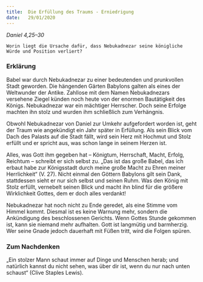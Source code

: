 ```yaml
---
title:  Die Erfüllung des Traums - Erniedrigung
date:   29/01/2020
---
```


_Daniel 4,25–30_

`Worin liegt die Ursache dafür, dass Nebukadnezar seine königliche Würde und Position verliert?`

### Erklärung

Babel war durch Nebukadnezar zu einer bedeutenden und prunkvollen Stadt geworden. Die hängenden Gärten Babylons galten als eines der Weltwunder der Antike. Zahllose mit dem Namen Nebukadnezars versehene Ziegel künden noch heute von der enormen Bautätigkeit des Königs. Nebukadnezar war ein mächtiger Herrscher. Doch seine Erfolge machten ihn stolz und wurden ihm schließlich zum Verhängnis.

Obwohl Nebukadnezar von Daniel zur Umkehr aufgefordert worden ist, geht der Traum wie angekündigt ein Jahr später in Erfüllung. Als sein Blick vom Dach des Palasts auf die Stadt fällt, wird sein Herz mit Hochmut und Stolz erfüllt und er spricht aus, was schon lange in seinem Herzen ist.

Alles, was Gott ihm gegeben hat – Königtum, Herrschaft, Macht, Erfolg, Reichtum – schreibt er sich selbst zu. „Das ist das große Babel, das ich erbaut habe zur Königsstadt durch meine große Macht zu Ehren meiner Herrlichkeit“ (V. 27). Nicht einmal den Göttern Babylons gilt sein Dank, stattdessen sieht er nur sich selbst und seinen Ruhm. Was den König mit Stolz erfüllt, vernebelt seinen Blick und macht ihn blind für die größere Wirklichkeit Gottes, dem er doch alles verdankt!

Nebukadnezar hat noch nicht zu Ende geredet, als eine Stimme vom Himmel kommt. Diesmal ist es keine Warnung mehr, sondern die Ankündigung des beschlossenen Gerichts. Wenn Gottes Stunde gekommen ist, kann sie niemand mehr aufhalten. Gott ist langmütig und barmherzig. Wer seine Gnade jedoch dauerhaft mit Füßen tritt, wird die Folgen spüren.

### Zum Nachdenken

„Ein stolzer Mann schaut immer auf Dinge und Menschen herab; und natürlich kannst du nicht sehen, was über dir ist, wenn du nur nach unten schaust“ (Clive Staples Lewis).